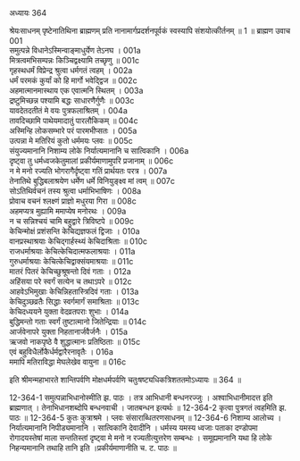 अध्यायः 364

श्रेयःसाधनम् पृष्टेनातिथिना ब्राह्मणम् प्रति नानामार्गप्रदर्शनपूर्वकं स्वस्यापि संशयोत्कीर्तनम् ॥ 1 ॥
ब्राह्मण उवाच 	001  
समुत्पन्ने विधानेऽस्मिन्वाङ्माधुर्येण तेऽनघ ।	001a  
मित्रत्वमभिसम्पन्नः किञ्चिद्वक्ष्यामि तच्छृणु ॥	001c  
गृहस्थधर्मं विप्रेन्द्र श्रुत्वा धर्मगतं त्वहम् ।	002a  
धर्मं परमकं कुर्यां को हि मार्गो भवेद्द्विज ॥	002c  
अहमात्मानमास्थाय एक एवात्मनि स्थितम् ।	003a  
द्रष्टुमिच्छन्न पश्यामि बद्धः साधारणैर्गुणैः ॥	003c  
यावदेतदतीतं मे वयः पुत्रफलाश्रितम् ।	004a  
तावदिच्छामि पाथेयमादातुं पारलौकिकम् ॥	004c  
अस्मिन्हि लोकसम्भारे परं पारमभीप्सतः ।	005a  
उत्पन्ना मे मतिरियं कुतो धर्ममयः प्लवः ॥	005c  
संयुज्यमानानि निशाम्य लोके निर्यात्यमानानि च सात्विकानि ।	006a  
दृष्ट्वा तु धर्मध्वजकेतुमालां प्रकीर्यमाणामुपरि प्रजानाम् ॥	006c  
न मे मनो रज्यति भोगरागैर्दृष्ट्वा गतिं प्रार्थयतः परत्र ।	007a  
तेनातिथे बुद्धिबलाश्रयेण धर्मेण धर्मे विनियुङ्क्ष्व मां त्वम् ॥	007c  
सोऽतिथिर्वचनं तस्य श्रुत्वा धर्माभिभाषिणः ।	008a  
प्रोवाच वचनं श्लक्ष्णं प्राज्ञो मधुरया गिरा ॥	008c  
अहमप्यत्र मुह्यामि ममाप्येष मनोरथः ।	009a  
न च सन्निश्चयं चामि बहुद्वारे त्रिविष्टपे ॥	009c  
केचिन्मोक्षं प्रशंसन्ति केचिद्यज्ञफलं द्विजाः ।	010a  
वानप्रस्थाश्रयाः केचिद्गार्हस्थ्यं केचिदाश्रिताः ॥	010c  
राजधर्माश्रयाः केचित्केचिदात्मफलाश्रयाः ।	011a  
गुरुधर्माश्रयाः केचित्केचिद्वाक्संयमाश्रयाः ॥	011c  
मातरं पितरं केचिच्छुश्रूषन्तो दिवं गताः ।	012a  
अहिंसया परे स्वर्गं सत्येन च तथाऽपरे ॥	012c  
आहवेऽभिमुखाः केचिन्निहतास्त्रिदिवं गताः ।	013a  
केचिदुञ्छव्रतैः सिद्धाः स्वर्गमार्गं समाश्रिताः ॥	013c  
केचिदध्ययने युक्ता वेदव्रतपराः शुभाः ।	014a  
बुद्धिमन्तो गताः स्वर्गं तुष्टात्मानो जितेन्द्रियाः ॥	014c  
आर्जवेनापरे युक्ता निहतानार्जवैर्जनैः ।	015a  
ऋजवो नाकपृष्ठे वै शुद्धात्मानः प्रतिष्ठिताः ॥	015c  
एवं बहुविधैर्लोकैर्धर्मद्वारैरनावृतैः ।	016a  
ममापि मतिराविद्धा मेघलेखेव वायुना ॥ 	016c  

इति श्रीमन्महाभारते शान्तिपर्वणि मोक्षधर्मपर्वणि चतुःषष्ट्यधिकत्रिशततमोऽध्यायः ॥ 364 ॥

12-364-1 समुत्पन्नाभिधानोस्मीति झ. पाठः । तत्र आभिधानी बन्धनरज्जुः । अश्वाभिधानीमादत्त इति ब्राह्मणात् । तेनाभिधानशब्दोपि बन्धनवाची । जातबन्धन इत्यर्थः ॥ 12-364-2 कृत्वा पुत्रगतं त्वहमिति झ. पाठः ॥ 12-364-5 कुतः कुत्राश्रमे । प्लवः संसाराब्धितरणसाधनम् ॥ 12-364-6 निशाम्य आलोच्य । निर्यात्यमानानि निपीड्यमानानि । सात्विकानि देवादीनि । धर्मस्य यमस्य ध्वजाः पताका दण्डोपमा रोगादयस्तेषां माला सन्ततिस्तां दृष्ट्वा मे मनो न रज्यतीत्युत्तरेण सम्बन्धः । समूह्यमानानि यथा हि लोके निहन्यमानानि तथाहि तानि इति ।प्रकीर्यमाणानीति च. ट. पाठः ॥
